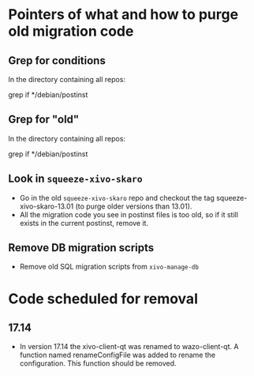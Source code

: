 # Pointers of what and how to purge old migration code

## Grep for conditions

In the directory containing all repos:

   grep if */debian/postinst
   
## Grep for "old"

In the directory containing all repos:

   grep if */debian/postinst

## Look in `squeeze-xivo-skaro`

* Go in the old `squeeze-xivo-skaro` repo and checkout the tag squeeze-xivo-skaro-13.01 (to purge older versions than 13.01).
* All the migration code you see in postinst files is too old, so if it still exists in the current postinst, remove it.

## Remove DB migration scripts

* Remove old SQL migration scripts from `xivo-manage-db`

# Code scheduled for removal

## 17.14

* In version 17.14 the xivo-client-qt was renamed to wazo-client-qt. A function named renameConfigFile was added to rename the configuration. This function should be removed.
